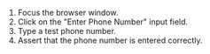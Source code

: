1. Focus the browser window.
2. Click on the "Enter Phone Number" input field.
3. Type a test phone number.
4. Assert that the phone number is entered correctly.